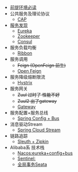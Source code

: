- [前提环境必读](tips.md)
- 公共服务及理论协议
    - [CAP](microservice-cap.md)
- [服务发现](service-discovery.md)
    - [Eureka](service-discovery-eureka.md)
    - [Zookeeper](service-discovery-zookeeper.md)
    - [Consul](service-discovery-consul.md)
- 服务负载均衡 
    - [Ribbon](ribbon.md)
- 服务调用 
    - ~~Feign (OpenFeign 前生)~~ 
    - [Open Feign ](open-feign.md)
- 服务降级熔断限流 
    - [Hystrix ](hystrix.md)
- 服务网关 
    - ~~Zuul 过时了 性能不好~~ 
    - ~~Zuul2 出了gateway~~
    - [Gateway ](gateway.md)
- 服务配置+服务总线
    - [Spring Config + Bus](spring-config.md) 
- 消息驱动Stream 
    - [Spring Cloud Stream ](spring-cloud-stream.md)
- 链路追踪 
    - [Sleuth + Zipkin ](sleuth.md)
- Alibaba系 技术栈 
  - [Nacos:eureka+config+bus](spring-cloud-alibaba-nacos.md)
  - [Sentinel:](spring-cloud-alibaba-sentinel.md)
  - [全局事务Seata](spring-cloud-alibaba-seata.md)



